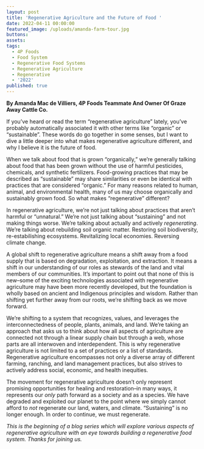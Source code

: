 ```yaml
---
layout: post
title: 'Regenerative Agriculture and the Future of Food '
date: 2022-04-11 00:00:00
featured_image: /uploads/amanda-farm-tour.jpg
buttons:
assets:
tags:
  - 4P Foods
  - Food System
  - Regenerative Food Systems
  - Regenerative Agriculture
  - Regenerative
  - '2022'
published: true
---
```

<div class="editable"><p><strong>By Amanda Mac de Villiers, 4P Foods Teammate And Owner Of Graze Away Cattle Co.</strong></p><p>If you&rsquo;ve heard or read the term &ldquo;regenerative agriculture&rdquo; lately, you&rsquo;ve probably automatically associated it with other terms like &ldquo;organic&rdquo; or &ldquo;sustainable&rdquo;. These words do go together in some senses, but I want to dive a little deeper into what makes regenerative agriculture different, and why I believe it is the future of food.&nbsp;</p><p>When we talk about food that is grown &ldquo;organically,&rdquo; we&rsquo;re generally talking about food that has been grown without the use of harmful pesticides, chemicals, and synthetic fertilizers. Food-growing practices that may be described as &ldquo;sustainable&rdquo; may share similarities or even be identical with practices that are considered &ldquo;organic.&rdquo; For many reasons related to human, animal, and environmental health, many of us may choose organically and sustainably grown food. So what makes &ldquo;regenerative&rdquo; different?&nbsp;</p><p>In regenerative agriculture, we&rsquo;re not just talking about practices that aren&rsquo;t harmful or &ldquo;unnatural.&rdquo; We&rsquo;re not just talking about &ldquo;sustaining&rdquo; and not making things worse. We&rsquo;re talking about actually and actively <em>regenerating</em>. We&rsquo;re talking about rebuilding soil organic matter. Restoring soil biodiversity, re-estabilishing ecosystems. Revitalizing local economies. Reversing climate change.&nbsp;</p><p>A global shift to regenerative agriculture means a shift away from a food supply that is based on degradation, exploitation, and extraction. It means a shift in our understanding of our roles as stewards of the land and vital members of our communities. It&rsquo;s important to point out that none of this is new&ndash;some of the exciting technologies associated with regenerative agriculture may have been more recently developed, but the foundation is wholly based on ancient and Indigenous principles and wisdom. Rather than shifting yet further away from our roots, we&rsquo;re shifting back as we move forward.</p><p>We&rsquo;re shifting to a system that recognizes, values, and leverages the interconnectedness of people, plants, animals, and land. We&rsquo;re taking an approach that asks us to think about how all aspects of agriculture are connected not through a linear supply chain but through a web, whose parts are all interwoven and interdependent. This is why regenerative agriculture is not limited to a set of practices or a list of standards. Regenerative agriculture encompasses not only a diverse array of different farming, ranching, and land management practices, but also strives to actively address social, economic, and health inequities.&nbsp;</p><p>The movement for regenerative agriculture doesn&rsquo;t only represent promising opportunities for healing and restoration&ndash;in many ways, it represents our <em>only </em>path forward as a society and as a species. We have degraded and exploited our planet to the point where we simply cannot afford to <em>not </em>regenerate our land, waters, and climate. &ldquo;Sustaining&rdquo; is no longer enough. In order to continue, we must regenerate.</p><p><em>This is the beginning of a blog series which will explore various aspects of regenerative agriculture with an eye towards building a regenerative food system. Thanks for joining us.&nbsp;</em></p></div>
